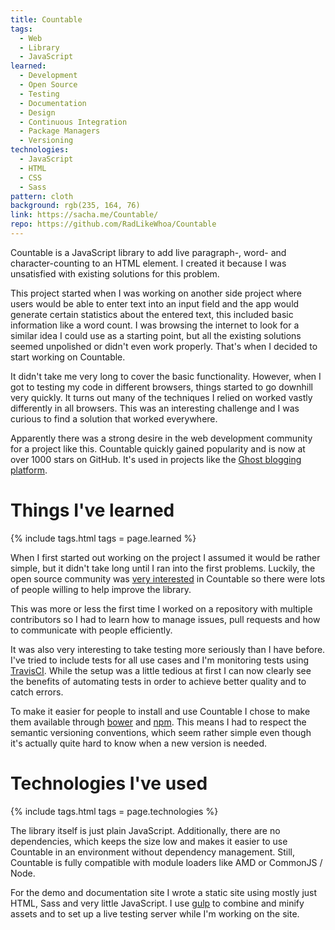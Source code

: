 ```yaml
---
title: Countable
tags:
  - Web
  - Library
  - JavaScript
learned:
  - Development
  - Open Source
  - Testing
  - Documentation
  - Design
  - Continuous Integration
  - Package Managers
  - Versioning
technologies:
  - JavaScript
  - HTML
  - CSS
  - Sass
pattern: cloth
background: rgb(235, 164, 76)
link: https://sacha.me/Countable/
repo: https://github.com/RadLikeWhoa/Countable
---
```


Countable is a JavaScript library to add live paragraph-, word- and character-counting to an HTML element. I created it because I was unsatisfied with existing solutions for this problem.

This project started when I was working on another side project where users would be able to enter text into an input field and the app would generate certain statistics about the entered text, this included basic information like a word count. I was browsing the internet to look for a similar idea I could use as a starting point, but all the existing solutions seemed unpolished or didn't even work properly. That's when I decided to start working on Countable.

It didn't take me very long to cover the basic functionality. However, when I got to testing my code in different browsers, things started to go downhill very quickly. It turns out many of the techniques I relied on worked vastly differently in all browsers. This was an interesting challenge and I was curious to find a solution that worked everywhere.

Apparently there was a strong desire in the web development community for a project like this. Countable quickly gained popularity and is now at over 1000 stars on GitHub. It's used in projects like the [Ghost blogging platform](https://ghost.org).

# Things I've learned

{% include tags.html tags = page.learned %}

When I first started out working on the project I assumed it would be rather simple, but it didn't take long until I ran into the first problems. Luckily, the open source community was [very interested](https://github.com/RadLikeWhoa/Countable/pulls?q=is%3Apr+is%3Aclosed) in Countable so there were lots of people willing to help improve the library.

This was more or less the first time I worked on a repository with multiple contributors so I had to learn how to manage issues, pull requests and how to communicate with people efficiently.

It was also very interesting to take testing more seriously than I have before. I've tried to include tests for all use cases and I'm monitoring tests using [TravisCI](http://travis-ci.org). While the setup was a little tedious at first I can now clearly see the benefits of automating tests in order to achieve better quality and to catch errors.

To make it easier for people to install and use Countable I chose to make them available through [bower](http://bower.io) and [npm](https://npmjs.com). This means I had to respect the semantic versioning conventions, which seem rather simple even though it's actually quite hard to know when a new version is needed.

# Technologies I've used

{% include tags.html tags = page.technologies %}

The library itself is just plain JavaScript. Additionally, there are no dependencies, which keeps the size low and makes it easier to use Countable in an environment without dependency management. Still, Countable is fully compatible with module loaders like AMD or CommonJS / Node.

For the demo and documentation site I wrote a static site using mostly just HTML, Sass and very little JavaScript. I use [gulp](http://gulpjs.com) to combine and minify assets and to set up a live testing server while I'm working on the site.
